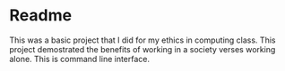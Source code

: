 # Readme
This was a basic project that I did for my ethics in computing class. This project demostrated the benefits of working in a society verses working alone.
This is command line interface.
